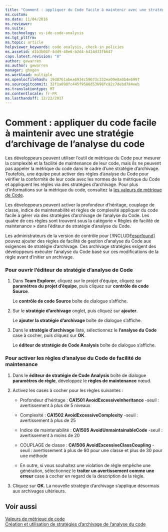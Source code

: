 ```yaml
---
title: "Comment : appliquer du Code facile à maintenir avec une stratégie d’archivage de l’analyse du Code | Documents Microsoft"
ms.custom: 
ms.date: 11/04/2016
ms.reviewer: 
ms.suite: 
ms.technology: vs-ide-code-analysis
ms.tgt_pltfrm: 
ms.topic: article
helpviewer_keywords: code analysis, check-in policies
ms.assetid: d1b3b04f-4dd9-40e6-b2d4-b414d33fb647
caps.latest.revision: "8"
author: gewarren
ms.author: gewarren
manager: ghogen
ms.workload: multiple
ms.openlocfilehash: 19d8761abea6934c59673c332ea09e8a0b4e6997
ms.sourcegitcommit: 32f1a690fc445f9586d53698fc82c7debd784eeb
ms.translationtype: MT
ms.contentlocale: fr-FR
ms.lasthandoff: 12/22/2017
---
```

# <a name="how-to-enforce-maintainable-code-with-a-code-analysis-check-in-policy"></a>Comment : appliquer du code facile à maintenir avec une stratégie d’archivage de l’analyse du code
Les développeurs peuvent utiliser l’outil de métrique du Code pour mesurer la complexité et la facilité de maintenance de leur code, mais ils ne peuvent pas appeler la métrique du code dans le cadre d’une stratégie d’archivage. Toutefois, une équipe peut activer des règles d’analyse du Code pour vérifier la conformité de leur code avec les normes de la métrique du Code et appliquent les règles via des stratégies d’archivage. Pour plus d’informations sur la métrique du code, consultez la [les valeurs de métrique de Code](../code-quality/code-metrics-values.md).  
  
 Les développeurs peuvent activer la profondeur d’héritage, couplage de classe, indice de maintenabilité et règles de complexité appliquer du code facile à gérer via des stratégies d’archivage de l’analyse du Code. Les quatre de ces règles sont trouvent sous la catégorie « Règles de facilité de maintenance » dans l’éditeur de stratégie d’analyse du Code.  
  
 Les administrateurs de la version de contrôle pour [!INCLUDE[esprfound](../code-quality/includes/esprfound_md.md)] pouvez ajouter des règles de facilité de gestion d’analyse du Code aux exigences de stratégie d’archivage. Ces archivage stratégies exigent des développeurs exécuter l’analyse du Code basé sur ces modifications de la règle avant d’initier un archivage.  
  
### <a name="to-open-the-code-analysis-policy-editor"></a>Pour ouvrir l’éditeur de stratégie d’analyse de Code  
  
1.  Dans **Team Explorer**, cliquez sur le projet d’équipe, cliquez sur **paramètres du projet d’équipe**, puis cliquez sur **contrôle de code Source**.  
  
     Le **contrôle de code Source** boîte de dialogue s’affiche.  
  
2.  Sur le **stratégie d’archivage** onglet, puis cliquez sur **ajouter**.  
  
     Le **ajouter la stratégie d’archivage** boîte de dialogue s’affiche.  
  
3.  Dans le **stratégie d’archivage** liste, sélectionnez le **l’analyse du Code** case à cocher, puis cliquez sur **OK**.  
  
     Le **éditeur de stratégie de Code Analysis** boîte de dialogue s’affiche.  
  
### <a name="to-enable-code-analysis-maintainability-rules"></a>Pour activer les règles d’analyse du Code de facilité de maintenance  
  
1.  Dans le **éditeur de stratégie de Code Analysis** boîte de dialogue **paramètres de règle**, développez le **règles de maintenance** nœud.  
  
2.  Activez les cases à cocher pour les règles suivantes :  
  
    -   Profondeur d’héritage : **CA1501 AvoidExcessiveInheritance** -seuil : avertissement à plus de 5 niveaux  
  
    -   Complexité : **CA1502 AvoidExcessiveComplexity** -seuil : avertissement à plus de 25  
  
    -   Indice de maintenabilité : **CA1505 AvoidUnmaintainableCode** -seuil : avertissement à moins de 20  
  
    -   COUPLAGE de classe : **CA1506 AvoidExcessiveClassCoupling** -seuil : avertissement à plus de 80 pour une classe et plus de 30 pour une méthode  
  
    -   En outre, si vous souhaitez une violation de règle empêche une génération, sélectionnez le **traiter un avertissement comme une erreur** case à cocher en regard de la description de la règle.  
  
3.  Cliquez sur **OK**. La nouvelle stratégie d’archivage s’applique désormais aux archivages ultérieurs.  
  
## <a name="see-also"></a>Voir aussi  
 [Valeurs de métrique de code](../code-quality/code-metrics-values.md)   
 [Création et utilisation de stratégies d’archivage de l’analyse du code](../code-quality/creating-and-using-code-analysis-check-in-policies.md)